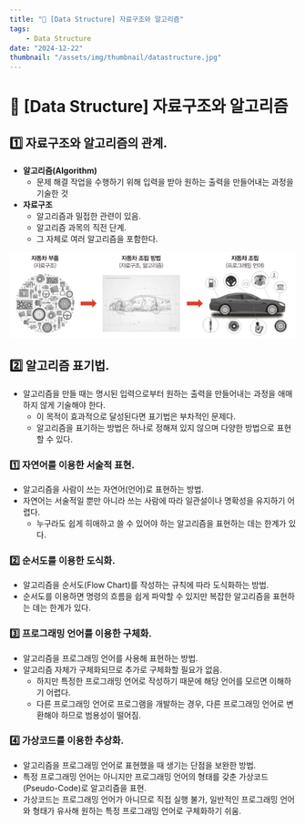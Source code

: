 ```yaml
---
title: "🧩 [Data Structure] 자료구조와 알고리즘"
tags:
    - Data Structure
date: "2024-12-22"
thumbnail: "/assets/img/thumbnail/datastructure.jpg"
---
```


# 🧩 [Data Structure] 자료구조와 알고리즘
## 1️⃣ 자료구조와 알고리즘의 관계.
- **알고리즘(Algorithm)**
    - 문제 해결 작업을 수행하기 위해 입력을 받아 원하는 출력을 만들어내는 과정을 기술한 것
- **자료구조**
    - 알고리즘과 밀접한 관련이 있음.
    - 알고리즘 과목의 직전 단계.
    - 그 자체로 여러 알고리즘을 포함한다.

<img src = "https://github.com/devKobe24/images2/blob/main/Data_Structures/relation_algorithm_data_structures.png?raw=true">

## 2️⃣ 알고리즘 표기법.
- 알고리즘을 만들 때는 명시된 입력으로부터 원하는 출력을 만들어내는 과정을 애매하지 않게 기술해야 한다.
    - 이 목적이 효과적으로 달성된다면 표기법은 부차적인 문제다.
    - 알고리즘을 표기하는 방법은 하나로 정해져 있지 않으며 다양한 방법으로 표현할 수 있다.

### 1️⃣ 자연어를 이용한 서술적 표현.
- 알고리즘을 사람이 쓰는 자연어(언어)로 표현하는 방법.
- 자연어는 서술적일 뿐만 아니라 쓰는 사람에 따라 일관설이나 명확성을 유지하기 어렵다.
    - 누구라도 쉽게 히애하고 쓸 수 있어야 하는 알고리즘을 표현하는 데는 한계가 있다.

### 2️⃣ 순서도를 이용한 도식화.
- 알고리즘을 순서도(Flow Chart)를 작성하는 규칙에 따라 도식화하는 방법.
- 순서도를 이용하면 명령의 흐름을 쉽게 파악할 수 있지만 복잡한 알고리즘을 표현하는 데는 한계가 있다.

### 3️⃣ 프로그래밍 언어를 이용한 구체화.
- 알고리즘을 프로그래밍 언어를 사용해 표현하는 방법.
- 알고리즘 자체가 구체화되므로 추가로 구체화할 필요가 없음.
    - 하지만 특정한 프로그래밍 언어로 작성하기 때문에 해당 언어를 모르면 이해하기 어렵다.
    - 다른 프로그래밍 언어로 프로그램을 개발하는 경우, 다른 프로그래밍 언어로 변환해야 하므로 범용성이 떨어짐.

### 4️⃣ 가상코드를 이용한 추상화.
- 알고리즘을 프로그래밍 언어로 표현했을 때 생기는 단점을 보완한 방법.
- 특정 프로그래밍 언어는 아니지만 프로그래밍 언어의 형태를 갖춘 가상코드(Pseudo-Code)로 알고리즘을 표현.
- 가상코드는 프로그래밍 언어가 아니므로 직접 실행 불가, 일반적인 프로그래밍 언어와 형태가 유사해 원하는 특정 프로그래밍 언어로 구체화하기 쉬움.
